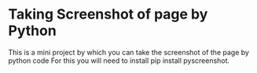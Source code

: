 # Taking Screenshot of page by Python
This is a mini project by which you can take the screenshot of the page by python code
For this you will need to install pip install pyscreenshot.




